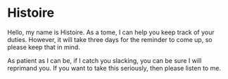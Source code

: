 # Histoire

Hello, my name is Histoire. As a tome, I can help you keep track of your duties. However, it will take three days for the reminder to come up, so please keep that in mind.

As patient as I can be, if I catch you slacking, you can be sure I will reprimand you. If you want to take this seriously, then please listen to me.
